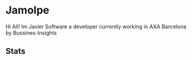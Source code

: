 # Jamolpe

Hi All! Im Javier Software a developer currently working in AXA Barcelona by Bussines-Insights

## Stats

![<Title for your card>](https://github-readme-stats.vercel.app/api?username=jamolpe&show_icons=true&theme=radical)
